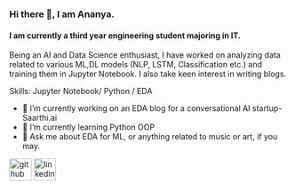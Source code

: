 ### Hi there 👋, I am Ananya.
#### I am currently a third year engineering student majoring in IT.
Being an AI and Data Science enthusiast, I have worked on analyzing data related to various ML,DL models (NLP, LSTM, Classification etc.) and training them in Jupyter Notebook. 
I also take keen interest in writing blogs.

Skills: Jupyter Notebook/ Python / EDA 

- 🔭 I’m currently working on an EDA blog for a conversational AI startup- Saarthi.ai 
- 🌱 I’m currently learning Python OOP 
- 💬 Ask me about EDA for ML, or anything related to music or art, if you may. 


[<img src='https://cdn.jsdelivr.net/npm/simple-icons@3.0.1/icons/github.svg' alt='github' height='40'>](https://github.com/ananyasgit)  [<img src='https://cdn.jsdelivr.net/npm/simple-icons@3.0.1/icons/linkedin.svg' alt='linkedin' height='40'>](https://www.linkedin.com/in/https://www.linkedin.com/in/ananya-agrawal-6526091b4//)  

